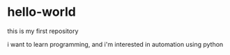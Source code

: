 # hello-world
this is my first repository

i want to learn programming, and i'm interested in automation using python
